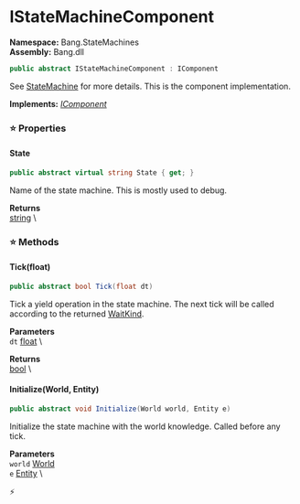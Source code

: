 # IStateMachineComponent

**Namespace:** Bang.StateMachines \
**Assembly:** Bang.dll

```csharp
public abstract IStateMachineComponent : IComponent
```

See [StateMachine](/Bang/StateMachines/StateMachine.html) for more details. This is the component implementation.

**Implements:** _[IComponent](/Bang/Components/IComponent.html)_

### ⭐ Properties
#### State
```csharp
public abstract virtual string State { get; }
```

Name of the state machine. This is mostly used to debug.

**Returns** \
[string](https://learn.microsoft.com/en-us/dotnet/api/System.String?view=net-7.0) \
### ⭐ Methods
#### Tick(float)
```csharp
public abstract bool Tick(float dt)
```

Tick a yield operation in the state machine. The next tick will be called according to the returned [WaitKind](/Bang/StateMachines/WaitKind.html).

**Parameters** \
`dt` [float](https://learn.microsoft.com/en-us/dotnet/api/System.Single?view=net-7.0) \

**Returns** \
[bool](https://learn.microsoft.com/en-us/dotnet/api/System.Boolean?view=net-7.0) \

#### Initialize(World, Entity)
```csharp
public abstract void Initialize(World world, Entity e)
```

Initialize the state machine with the world knowledge. Called before any tick.

**Parameters** \
`world` [World](/Bang/World.html) \
`e` [Entity](/Bang/Entities/Entity.html) \



⚡